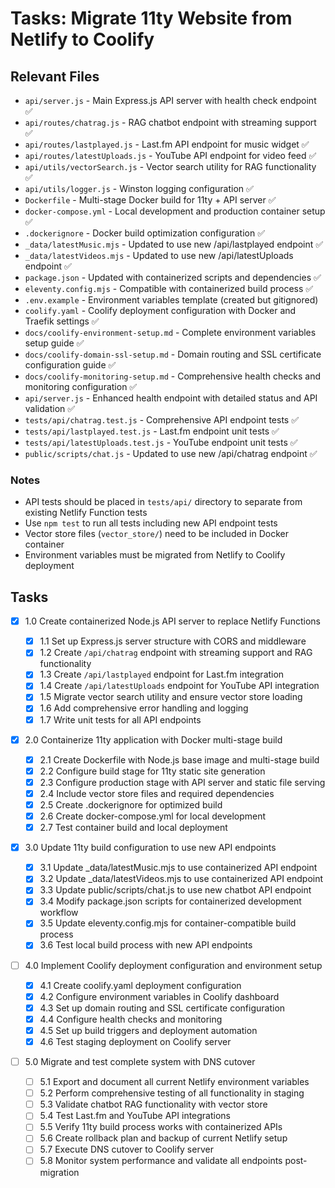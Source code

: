 # Tasks: Migrate 11ty Website from Netlify to Coolify

## Relevant Files

- `api/server.js` - Main Express.js API server with health check endpoint ✅
- `api/routes/chatrag.js` - RAG chatbot endpoint with streaming support ✅
- `api/routes/lastplayed.js` - Last.fm API endpoint for music widget ✅
- `api/routes/latestUploads.js` - YouTube API endpoint for video feed ✅
- `api/utils/vectorSearch.js` - Vector search utility for RAG functionality ✅
- `api/utils/logger.js` - Winston logging configuration ✅
- `Dockerfile` - Multi-stage Docker build for 11ty + API server ✅
- `docker-compose.yml` - Local development and production container setup ✅
- `.dockerignore` - Docker build optimization configuration ✅
- `_data/latestMusic.mjs` - Updated to use new /api/lastplayed endpoint ✅
- `_data/latestVideos.mjs` - Updated to use new /api/latestUploads endpoint ✅
- `package.json` - Updated with containerized scripts and dependencies ✅
- `eleventy.config.mjs` - Compatible with containerized build process ✅
- `.env.example` - Environment variables template (created but gitignored)
- `coolify.yaml` - Coolify deployment configuration with Docker and Traefik settings ✅
- `docs/coolify-environment-setup.md` - Complete environment variables setup guide ✅
- `docs/coolify-domain-ssl-setup.md` - Domain routing and SSL certificate configuration guide ✅
- `docs/coolify-monitoring-setup.md` - Comprehensive health checks and monitoring configuration ✅
- `api/server.js` - Enhanced health endpoint with detailed status and API validation ✅
- `tests/api/chatrag.test.js` - Comprehensive API endpoint tests ✅
- `tests/api/lastplayed.test.js` - Last.fm endpoint unit tests ✅
- `tests/api/latestUploads.test.js` - YouTube endpoint unit tests ✅
- `public/scripts/chat.js` - Updated to use new /api/chatrag endpoint ✅

### Notes

- API tests should be placed in `tests/api/` directory to separate from existing Netlify Function tests
- Use `npm test` to run all tests including new API endpoint tests
- Vector store files (`vector_store/`) need to be included in Docker container
- Environment variables must be migrated from Netlify to Coolify deployment

## Tasks

- [x] 1.0 Create containerized Node.js API server to replace Netlify Functions

  - [x] 1.1 Set up Express.js server structure with CORS and middleware
  - [x] 1.2 Create `/api/chatrag` endpoint with streaming support and RAG functionality
  - [x] 1.3 Create `/api/lastplayed` endpoint for Last.fm integration
  - [x] 1.4 Create `/api/latestUploads` endpoint for YouTube API integration
  - [x] 1.5 Migrate vector search utility and ensure vector store loading
  - [x] 1.6 Add comprehensive error handling and logging
  - [x] 1.7 Write unit tests for all API endpoints

- [x] 2.0 Containerize 11ty application with Docker multi-stage build

  - [x] 2.1 Create Dockerfile with Node.js base image and multi-stage build
  - [x] 2.2 Configure build stage for 11ty static site generation
  - [x] 2.3 Configure production stage with API server and static file serving
  - [x] 2.4 Include vector store files and required dependencies
  - [x] 2.5 Create .dockerignore for optimized build
  - [x] 2.6 Create docker-compose.yml for local development
  - [x] 2.7 Test container build and local deployment

- [x] 3.0 Update 11ty build configuration to use new API endpoints

  - [x] 3.1 Update \_data/latestMusic.mjs to use containerized API endpoint
  - [x] 3.2 Update \_data/latestVideos.mjs to use containerized API endpoint
  - [x] 3.3 Update public/scripts/chat.js to use new chatbot API endpoint
  - [x] 3.4 Modify package.json scripts for containerized development workflow
  - [x] 3.5 Update eleventy.config.mjs for container-compatible build process
  - [x] 3.6 Test local build process with new API endpoints

- [ ] 4.0 Implement Coolify deployment configuration and environment setup

  - [x] 4.1 Create coolify.yaml deployment configuration
  - [x] 4.2 Configure environment variables in Coolify dashboard
  - [x] 4.3 Set up domain routing and SSL certificate configuration
  - [x] 4.4 Configure health checks and monitoring
  - [x] 4.5 Set up build triggers and deployment automation
  - [x] 4.6 Test staging deployment on Coolify server

- [ ] 5.0 Migrate and test complete system with DNS cutover
  - [ ] 5.1 Export and document all current Netlify environment variables
  - [ ] 5.2 Perform comprehensive testing of all functionality in staging
  - [ ] 5.3 Validate chatbot RAG functionality with vector store
  - [ ] 5.4 Test Last.fm and YouTube API integrations
  - [ ] 5.5 Verify 11ty build process works with containerized APIs
  - [ ] 5.6 Create rollback plan and backup of current Netlify setup
  - [ ] 5.7 Execute DNS cutover to Coolify server
  - [ ] 5.8 Monitor system performance and validate all endpoints post-migration
